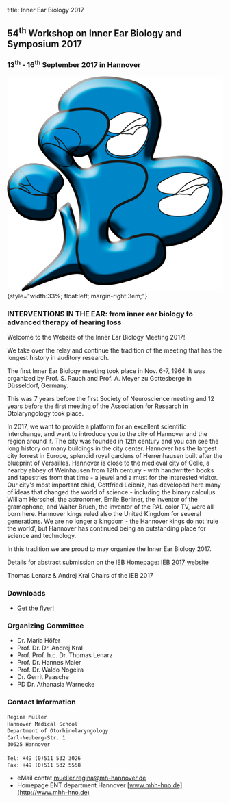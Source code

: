title: Inner Ear Biology 2017

<!-- adding a "title: ..." atop defines how this pages should show up in the menu. Otherwise just the file/dir name would be used.
The title is also shown in big above the page on vianna.de (not on github) -->

## 54<sup>th</sup> Workshop on Inner Ear Biology and Symposium 2017

### 13<sup>th</sup> - 16<sup>th</sup> September 2017 in Hannover

![Logo IEB](04_ieb-2017/ieblogo.png){style="width:33%; float:left; margin-right:3em;"}

### INTERVENTIONS IN THE EAR: from inner ear biology to advanced therapy of hearing loss

Welcome to the Website of the Inner Ear Biology Meeting 2017! 

We take over the relay and continue the tradition of the meeting that has the longest history in auditory research. 

The first Inner Ear Biology meeting took place in Nov. 6-7, 1964. It was organized by Prof. S. Rauch and Prof. A. Meyer zu Gottesberge in Düsseldorf, Germany. 

This was 7 years before the first Society of Neuroscience meeting and 12 years before the first meeting of the Association for Research in Otolaryngology took place. 

In 2017, we want to provide a platform for an excellent scientific interchange, and want to introduce you to the city of Hannover and the region around it. The city was founded in 12th century and you can see the long history on many buildings in the city center. Hannover has the largest city forrest in Europe, splendid royal gardens of Herrenhausen built after the blueprint of Versailles. Hannover is close to the medieval city of Celle, a nearby abbey of Weinhausen from 12th century - with handwritten books and tapestries from that time - a jewel and a must for the interested visitor. Our city's most important child, Gottfried Leibniz, has developed here many of ideas that changed the world of science - including the binary calculus. William Herschel, the astronomer, Emile Berliner, the inventor of the gramophone, and Walter Bruch, the inventor of the PAL color TV, were all born here. Hannover kings ruled also the United Kingdom for several generations. We are no longer a kingdom - the Hannover kings do not ‘rule the world’, but Hannover has continued being an outstanding place for science and technology. 

In this tradition we are proud to may organize the Inner Ear Biology 2017.  

Details for abstract submission on the IEB Homepage: [IEB 2017 website](http://ieb2017.com)

Thomas Lenarz & Andrej Kral
Chairs of the IEB 2017


### Downloads

- [Get the flyer!](./04_ieb-2017/ieb_flyer.pdf)


### Organizing Committee

- Dr. Maria Höfer
- Prof. Dr. Dr. Andrej Kral
- Prof. Prof. h.c. Dr. Thomas Lenarz
- Prof. Dr. Hannes Maier
- Prof. Dr. Waldo Nogeira
- Dr. Gerrit Paasche
- PD Dr. Athanasia Warnecke



### Contact Information

    Regina Müller
    Hannover Medical School
    Department of Otorhinolaryngology
    Carl-Neuberg-Str. 1
    30625 Hannover
    
    Tel: +49 (0)511 532 3026
    Fax: +49 (0)511 532 5558

- eMail contat [mueller.regina@mh-hannover.de](mailto:mueller.regina@mh-hannover.de)
- Homepage ENT department Hannover [www.mhh-hno.de](http://www.mhh-hno.de)


